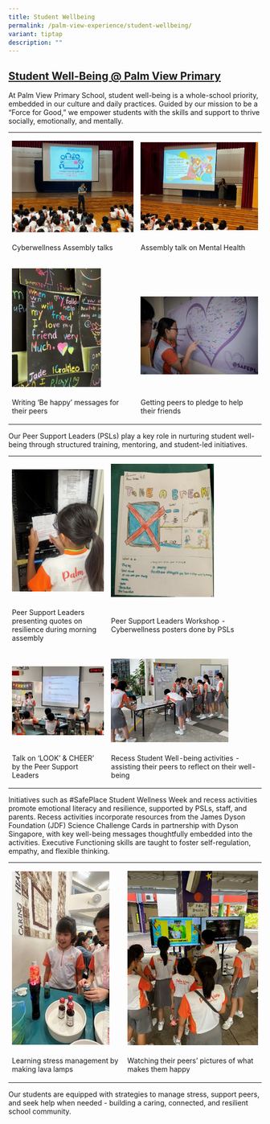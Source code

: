 ```yaml
---
title: Student Wellbeing
permalink: /palm-view-experience/student-wellbeing/
variant: tiptap
description: ""
---
```

<h2><strong><u>Student Well-Being @ Palm View Primary</u></strong></h2>
<p></p>
<p>At Palm View Primary School, student well-being is a whole-school priority,
embedded in our culture and daily practices. Guided by our mission to be
a “Force for Good,” we empower students with the skills and support to
thrive socially, emotionally, and mentally.</p>
<table style="minWidth: 50px">
<colgroup>
<col>
<col>
</colgroup>
<tbody>
<tr>
<td rowspan="1" colspan="1">
<p></p>
<div class="isomer-image-wrapper">
<img style="width: 100%" height="auto" width="100%" alt="" src="/images/Pic_1.jpg">
</div>
</td>
<td rowspan="1" colspan="1">
<p></p>
<div class="isomer-image-wrapper">
<img style="width: 100%" height="auto" width="100%" alt="" src="/images/Pic_2.jpg">
</div>
</td>
</tr>
<tr>
<td rowspan="1" colspan="1">
<p>Cyberwellness Assembly talks</p>
</td>
<td rowspan="1" colspan="1">
<p>Assembly talk on Mental Health</p>
</td>
</tr>
<tr>
<td rowspan="1" colspan="1">
<p></p>
<div class="isomer-image-wrapper">
<img style="width: 73%;" height="auto" width="100%" alt="" src="/images/Pic_3.jpg">
</div>
</td>
<td rowspan="1" colspan="1">
<p>&nbsp;</p>
<div class="isomer-image-wrapper">
<img style="width: 100%" height="auto" width="100%" alt="" src="/images/Pic_4.jpg">
</div>
</td>
</tr>
<tr>
<td rowspan="1" colspan="1">
<p>Writing ‘Be happy’ messages for their peers</p>
</td>
<td rowspan="1" colspan="1">
<p>Getting peers to pledge to help their friends</p>
</td>
</tr>
</tbody>
</table>
<p>Our Peer Support Leaders (PSLs) play a key role in nurturing student well-being
through structured training, mentoring, and student-led initiatives.</p>
<p></p>
<table style="minWidth: 50px">
<colgroup>
<col>
<col>
</colgroup>
<tbody>
<tr>
<td rowspan="1" colspan="1">
<p></p>
<div class="isomer-image-wrapper">
<img style="width: 100%" height="auto" width="100%" alt="" src="/images/Pic_5.jpg">
</div>
</td>
<td rowspan="1" colspan="1">
<p></p>
<div class="isomer-image-wrapper">
<img style="width: 70%;" height="auto" width="100%" alt="" src="/images/Pic_6.jpg">
</div>
</td>
</tr>
<tr>
<td rowspan="1" colspan="1">
<p>Peer Support Leaders presenting quotes on resilience during morning assembly</p>
</td>
<td rowspan="1" colspan="1">
<p>Peer Support Leaders Workshop - Cyberwellness posters done by PSLs</p>
</td>
</tr>
<tr>
<td rowspan="1" colspan="1">
<p></p>
<div class="isomer-image-wrapper">
<img style="width: 100%" height="auto" width="100%" alt="" src="/images/Pic_7.jpg">
</div>
</td>
<td rowspan="1" colspan="1">
<p></p>
<div class="isomer-image-wrapper">
<img style="width: 80%;" height="auto" width="100%" alt="" src="/images/Pic_8a.jpg">
</div>
</td>
</tr>
<tr>
<td rowspan="1" colspan="1">
<p>Talk on ‘LOOK’ &amp; CHEER’ by the Peer Support Leaders</p>
</td>
<td rowspan="1" colspan="1">
<p>Recess Student Well-being activities - assisting their peers to reflect
on their well-being</p>
</td>
</tr>
</tbody>
</table>
<p>Initiatives such as #SafePlace Student Wellness Week and recess activities
promote emotional literacy and resilience, supported by PSLs, staff, and
parents. Recess activities incorporate resources from the James Dyson Foundation
(JDF) Science Challenge Cards in partnership with Dyson Singapore, with
key well-being messages thoughtfully embedded into the activities. Executive
Functioning skills are taught to foster self-regulation, empathy, and flexible
thinking.</p>
<table style="minWidth: 50px">
<colgroup>
<col>
<col>
</colgroup>
<tbody>
<tr>
<td rowspan="1" colspan="1">
<p></p>
<div class="isomer-image-wrapper">
<img style="width: 90%;" height="auto" width="100%" alt="" src="/images/Pic_9.jpg">
</div>
</td>
<td rowspan="1" colspan="1">
<p></p>
<div class="isomer-image-wrapper">
<img style="width: 100%" height="auto" width="100%" alt="" src="/images/Pic_10.jpg">
</div>
</td>
</tr>
<tr>
<td rowspan="1" colspan="1">
<p>Learning stress management by making lava lamps</p>
</td>
<td rowspan="1" colspan="1">
<p>Watching their peers’ pictures of what makes them happy</p>
</td>
</tr>
</tbody>
</table>
<p>Our students are equipped with strategies to manage stress, support peers,
and seek help when needed - building a caring, connected, and resilient
school community.</p>